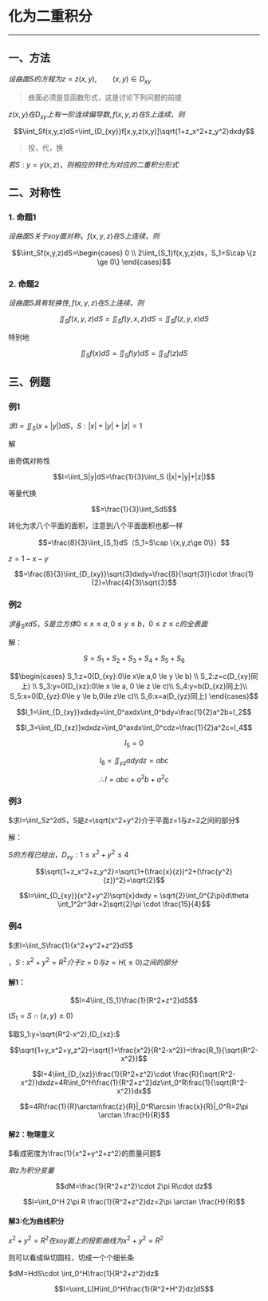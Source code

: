 # 化为二重积分

---

## 一、方法

$设曲面S的方程为z=z(x,y),\qquad(x,y)\in D_{xy}$

> 曲面必须是显函数形式，这是讨论下列问题的前提

$z(x,y)在D_{xy}上有一阶连续偏导数,f(x,y,z)在S上连续，则$

$$\iint_Sf(x,y,z)dS=\iint_{D_{xy}}f[x,y,z(x,y)]\sqrt{1+z_x^2+z_y^2}dxdy$$

> 投，代，换

$若S:y=y(x,z)，则相应的转化为对应的二重积分形式$

## 二、对称性

### 1. 命题1

$设曲面S关于xoy面对称，f(x,y,z)在S上连续，则$

$$\iint_Sf(x,y,z)dS=\begin{cases}
0 \\
2\iint_{S_1}f(x,y,z)ds，S_1=S\cap \{z \ge 0\}
\end{cases}$$

### 2. 命题2

$设曲面S具有轮换性,f(x,y,z)在S上连续，则$

$$\iint_S f(x,y,z)dS = \iint_S f(y,x,z)dS=\iint_Sf(z,y,x)dS$$

特别地

$$\iint_S f(x)dS=\iint_S f(y)dS = \iint_Sf(z)dS$$

## 三、例题

### 例1

$求I=\iint_S(x+|y|)dS，S:|x|+|y|+|z|=1$

解

由奇偶对称性

$$I=\iint_S|y|dS=\frac{1}{3}\iint_S (|x|+|y|+|z|)$$

等量代换

$$=\frac{1}{3}\iint_SdS$$

转化为求八个平面的面积，注意到八个平面面积也都一样

$$=\frac{8}{3}\iint_{S_1}dS（S_1=S\cap \{x,y,z\ge 0\}）$$

$z=1-x-y$

$$=\frac{8}{3}\iint_{D_{xy}}\sqrt{3}dxdy=\frac{8}{\sqrt{3}}\cdot \frac{1}{2}=\frac{4}{3}\sqrt{3}$$

### 例2

$求\oiint _S xdS，S是立方体0 \le x \le a,0\le y \le b，0\le z \le c的全表面$

解：

$$S=S_1+S_2+S_3+S_4+S_5+S_6$$

$$\begin{cases}
S_1:z=0(D_{xy}:0\le x\le a,0 \le y \le b) \\
S_2:z=c(D_{xy}同上) \\
S_3:y=0(D_{xz}:0\le x \le a, 0 \le z \le c)\\
S_4:y=b(D_{xz}同上)\\
S_5:x=0(D_{yz}:0\le y \le b,0\le z\le c)\\
S_6:x=a(D_{yz}同上)
\end{cases}$$

$$I_1=\iint_{D_{xy}}xdxdy=\int_0^axdx\int_0^bdy=\frac{1}{2}a^2b=I_2$$

$$I_3=\iint_{D_{xz}}xdxdz=\int_0^axdx\int_0^cdz=\frac{1}{2}a^2c=I_4$$

$$I_5=0$$

$$I_6=\iint_{yz}adydz=abc$$

$$\therefore I=abc+a^2b+a^2c$$

### 例3

$求I=\iint_Sz^2dS，S是z=\sqrt{x^2+y^2}介于平面z=1与z=2之间的部分$

解：

$S的方程已给出，D_{xy}:1\le x^2+y^2\le 4$

$$\sqrt{1+z_x^2+z_y^2}=\sqrt{1+(\frac{x}{z})^2+(\frac{y^2}{z})^2}=\sqrt{2}$$

$$I=\iint_{D_{xy}}(x^2+y^2)\sqrt{x}dxdy = \sqrt{2}\int_0^{2\pi}d\theta \int_1^2r^3dr=2\sqrt{2}\pi \cdot \frac{15}{4}$$

### 例4

$求I=\iint_S\frac{1}{x^2+y^2+z^2}dS$

$，S:x^2+y^2=R^2介于z=0与z=H(\le 0)之间的部分$

#### 解1：

$$I=4\iint_{S_1}\frac{1}{R^2+z^2}dS$$

$(S_1=S\cap \{x,y\}\ge 0)$

$取S_1:y=\sqrt{R^2-x^2},(D_{xz}:$

$$\sqrt{1+y_x^2+y_z^2}=\sqrt{1+\frac{x^2}{R^2-x^2}}=\frac{R_1}{\sqrt{R^2-x^2}}$$

$$I=4\iint_{D_{xz}}\frac{1}{R^2+z^2}\cdot \frac{R}{\sqrt{R^2-x^2}}dxdz=4R\int_0^H\frac{1}{R^2+z^2}dz\int_0^R\frac{1}{\sqrt{R^2-x^2}}dx$$

$$=4R\frac{1}{R}\arctan\frac{z}{R}|_0^R\arcsin \frac{x}{R}|_0^R=2\pi \arctan \frac{H}{R}$$

#### 解2：物理意义

$看成密度为\frac{1}{x^2+y^2+z^2}的质量问题$

$取z为积分变量$

$$dM=\frac{1}{R^2+z^2}\cdot 2\pi R\cdot dz$$

$$I=\int_0^H 2\pi R \frac{1}{R^2+z^2}dz=2\pi \arctan \frac{H}{R}$$

#### 解3:化为曲线积分

$x^2+y^2=R^2在xoy面上的投影曲线为x^2+y^2=R^2$

则可以看成纵切圆柱，切成一个个细长条

$dM=HdS\cdot \int_0^H\frac{1}{R^2+z^2}dz$

$$I=\oint_L[H\int_0^H\frac{1}{R^2+H^2}dz]dS$$
